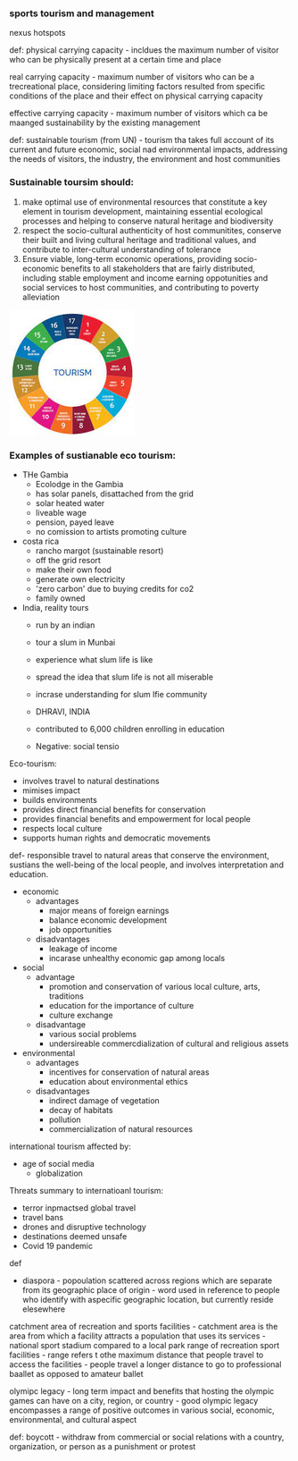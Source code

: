 ### sports tourism and management



nexus hotspots

def: 
physical carrying capacity - incldues the maximum number of visitor who can be physically present at a certain time and place

real carrying capacity - maximum number of visitors who can be a trecreational place, considering limiting factors resulted from specific conditions of the place and their effect on physical carrying capacity

effective carrying capacity - maximum number of visitors which ca be maanged sustainability by the existing management


def: 
sustainable tourism (from UN) - tourism tha takes full account of its current and future economic, social nad environmental impacts, addressing the needs of visitors, the industry, the environment and host communities


### Sustainable toursim should: 
1. make optimal use of environmental resources that constitute a key element in tourism development, maintaining essential ecological processes and helping to conserve natural heritage and biodiversity 
2. respect the socio-cultural authenticity of host communitites, conserve their built and living cultural heritage and traditional values, and contribute to inter-cultural understanding of tolerance
3. Ensure viable, long-term economic operations, providing socio-economic benefits to all stakeholders that are fairly distributed, including stable employment and income earning oppotunities and social services to host communities, and contributing to poverty alleviation

![sustainability](.src/sustainability.jpeg)

### Examples of sustianable eco tourism: 

- THe Gambia
	- Ecolodge in the Gambia
	- has solar panels, disattached from the grid
	- solar heated water
	- liveable wage
	- pension, payed leave
	- no comission to artists promoting culture
- costa rica
	- rancho margot (sustainable resort)
	- off the grid resort
	- make their own food 
	- generate own electricity
	- 'zero carbon' due to buying credits for co2
	- family owned
- India, reality tours
	- run by an indian
	- tour a slum in Munbai
	- experience what slum life is like
	- spread the idea that slum life is not all miserable
	- incrase understanding for slum lfie community
	
	- DHRAVI, INDIA
	- contributed to 6,000 children enrolling in education
	- Negative: social tensio
	
Eco-tourism:
- involves travel to natural destinations
- mimises impact
- builds environments
- provides direct financial benefits for conservation
- provides financial benefits and empowerment for local people
- respects local culture
- supports human rights and democratic movements


def- responsible travel to natural areas that conserve the environment, sustians the well-being of the local people, and involves interpretation and education.

- economic
	- advantages
		- major means of foreign earnings
		- balance economic development
		- job opportunities
	- disadvantages
		- leakage of income
		- incarase unhealthy economic gap among locals
- social
	- advantage
		- promotion and conservation of various local culture, arts, traditions
		- education for the importance of culture
		- culture exchange
	- disadvantage
		- various social problems
		- undersireable commercdialization of cultural and religious assets
- environmental
	- advantages
		- incentives for conservation of natural areas
		- education about environmental ethics
	- disadvantages
		- indirect damage of vegetation
		- decay of habitats
		- pollution
		- commercialization of natural resources

international tourism affected by:
- age of social media
	- globalization


Threats summary to internatioanl tourism:
- terror inpmactsed global travel
- travel bans
- drones and disruptive technology
- destinations deemed unsafe
- Covid 19 pandemic

def 

- diaspora - popoulation scattered across regions which are separate from its geographic place of origin
		- word used in reference to people who identify with aspecific geographic location, but currently reside elesewhere
		


catchment area of recreation and sports facilities - catchment area is the area from which a facility attracts a population that uses its services
	- national sport stadium compared to a local park
range of recreation sport facilities
	- range refers t othe maximum distance that people travel to access the facilities
	- people travel a longer distance to go to professional baallet as opposed to amateur ballet


olymipc legacy - long term impact and benefits that hosting the olympic games can have on a city, region, or country
	- good olympic legacy encompasses a range of positive outcomes in various social, economic, environmental, and cultural aspect


def: boycott - withdraw from commercial or social relations with a country, organization, or person as a punishment or protest


